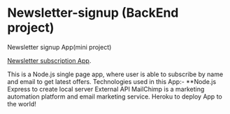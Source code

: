 # Newsletter-signup (BackEnd project)

Newsletter signup App(mini project)

[Newsletter subscription App](https://evening-waters-40542.herokuapp.com/).

This is a Node.js single page app, where user is able to subscribe by name and email to get latest offers.
Technologies used in this App:-
**Node.js 
Express to create local server
External API MailChimp is a marketing automation platform and email marketing service.
Heroku to deploy App to the world!

